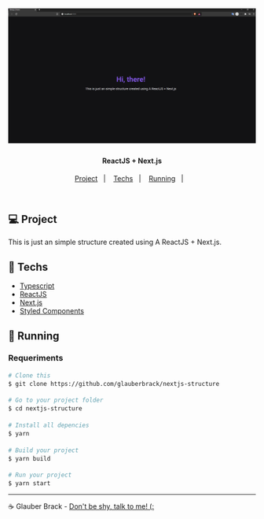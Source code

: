 <h1 align="center">
    <img alt="nextjs" title="#nextjs" src=".github/screenshot.png" width="720px" />
</h1>


<h4 align="center">
  ReactJS + Next.js
</h4>

<p align="center">
  <a href="#-project">Project</a>&nbsp;&nbsp;&nbsp;|&nbsp;&nbsp;&nbsp;
  <a href="#rocket-techs">Techs</a>&nbsp;&nbsp;&nbsp;|&nbsp;&nbsp;&nbsp;
  <a href="#rocket-Running">Running</a>&nbsp;&nbsp;&nbsp;|&nbsp;&nbsp;&nbsp;
</p>
<br>

## 💻 Project

This is just an simple structure created using A ReactJS + Next.js.


## :rocket: Techs

- [Typescript](https://www.typescriptlang.org/)
- [ReactJS](https://reactjs.org/)
- [Next.js](https://nextjs.org/)
- [Styled Components](https://styled-components.com/)


## :notebook: Running

### Requeriments

```bash
# Clone this
$ git clone https://github.com/glauberbrack/nextjs-structure

# Go to your project folder
$ cd nextjs-structure

# Install all depencies
$ yarn

# Build your project
$ yarn build

# Run your project
$ yarn start
```
---

☕ Glauber Brack - <a href="mailto:glauber@brack.com.br?Subject=Hello%20you">Don't be shy, talk to me! (: </a>
